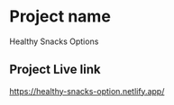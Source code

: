 # Project name

Healthy Snacks Options

## Project Live link

https://healthy-snacks-option.netlify.app/









